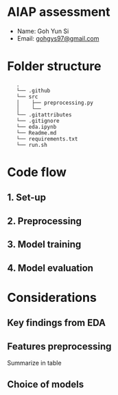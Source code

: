 # AIAP assessment
* Name: Goh Yun Si
* Email: gohgys97@gmail.com

# Folder structure

```
   .
   └── .github
   └── src
   │    ├── preprocessing.py
   │    └── 
   └── .gitattributes
   └── .gitignore
   └── eda.ipynb
   └── Readme.md
   └── requirements.txt
   └── run.sh
``` 

# Code flow

## 1. Set-up

## 2. Preprocessing

## 3. Model training

## 4. Model evaluation


# Considerations

## Key findings from EDA

## Features preprocessing
Summarize in table

## Choice of models

##